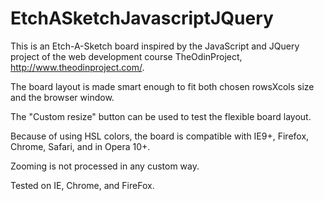 # EtchASketchJavascriptJQuery

This is an Etch-A-Sketch board inspired by the JavaScript and JQuery project of the web development course TheOdinProject, http://www.theodinproject.com/. 

The board layout is made smart enough to fit both chosen rowsXcols size and the browser window.

The "Custom resize" button can be used to test the flexible board layout.

Because of using HSL colors, the board is compatible with IE9+, Firefox, Chrome, Safari, and in Opera 10+. 

Zooming is not processed in any custom way.

Tested on IE, Chrome, and FireFox.
